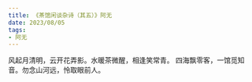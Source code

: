 ```yaml
---
title: 《茶馆闲谈杂诗（其五）》阿无
date: 2023/08/05
tags:
- 阿无
---
```

风起月清明，云开花弄影。水暖茶微醒，相逢笑常青。
四海飘零客，一馆觅知音。勿念山河远，怜取眼前人。
